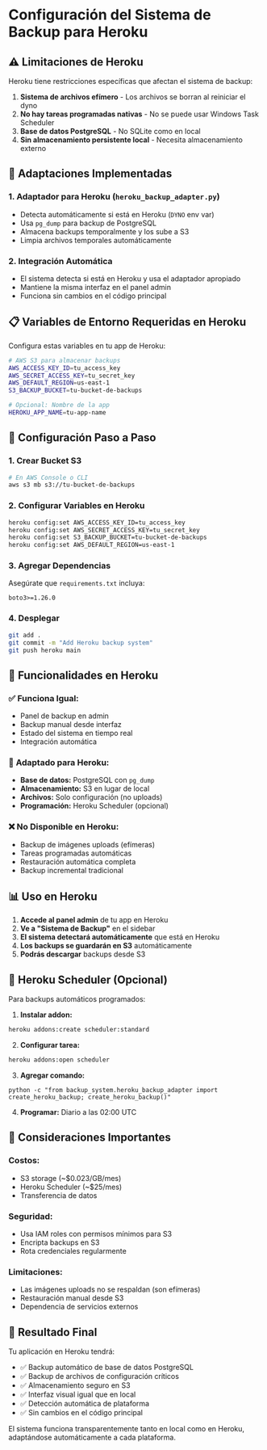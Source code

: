 # Configuración del Sistema de Backup para Heroku

## ⚠️ Limitaciones de Heroku

Heroku tiene restricciones específicas que afectan el sistema de backup:

1. **Sistema de archivos efímero** - Los archivos se borran al reiniciar el dyno
2. **No hay tareas programadas nativas** - No se puede usar Windows Task Scheduler
3. **Base de datos PostgreSQL** - No SQLite como en local
4. **Sin almacenamiento persistente local** - Necesita almacenamiento externo

## 🔧 Adaptaciones Implementadas

### 1. **Adaptador para Heroku** (`heroku_backup_adapter.py`)
- Detecta automáticamente si está en Heroku (`DYNO` env var)
- Usa `pg_dump` para backup de PostgreSQL
- Almacena backups temporalmente y los sube a S3
- Limpia archivos temporales automáticamente

### 2. **Integración Automática**
- El sistema detecta si está en Heroku y usa el adaptador apropiado
- Mantiene la misma interfaz en el panel admin
- Funciona sin cambios en el código principal

## 📋 Variables de Entorno Requeridas en Heroku

Configura estas variables en tu app de Heroku:

```bash
# AWS S3 para almacenar backups
AWS_ACCESS_KEY_ID=tu_access_key
AWS_SECRET_ACCESS_KEY=tu_secret_key
AWS_DEFAULT_REGION=us-east-1
S3_BACKUP_BUCKET=tu-bucket-de-backups

# Opcional: Nombre de la app
HEROKU_APP_NAME=tu-app-name
```

## 🚀 Configuración Paso a Paso

### 1. **Crear Bucket S3**
```bash
# En AWS Console o CLI
aws s3 mb s3://tu-bucket-de-backups
```

### 2. **Configurar Variables en Heroku**
```bash
heroku config:set AWS_ACCESS_KEY_ID=tu_access_key
heroku config:set AWS_SECRET_ACCESS_KEY=tu_secret_key
heroku config:set S3_BACKUP_BUCKET=tu-bucket-de-backups
heroku config:set AWS_DEFAULT_REGION=us-east-1
```

### 3. **Agregar Dependencias**
Asegúrate que `requirements.txt` incluya:
```
boto3>=1.26.0
```

### 4. **Desplegar**
```bash
git add .
git commit -m "Add Heroku backup system"
git push heroku main
```

## 🎯 Funcionalidades en Heroku

### ✅ **Funciona Igual:**
- Panel de backup en admin
- Backup manual desde interfaz
- Estado del sistema en tiempo real
- Integración automática

### 🔄 **Adaptado para Heroku:**
- **Base de datos:** PostgreSQL con `pg_dump`
- **Almacenamiento:** S3 en lugar de local
- **Archivos:** Solo configuración (no uploads)
- **Programación:** Heroku Scheduler (opcional)

### ❌ **No Disponible en Heroku:**
- Backup de imágenes uploads (efímeras)
- Tareas programadas automáticas
- Restauración automática completa
- Backup incremental tradicional

## 📊 Uso en Heroku

1. **Accede al panel admin** de tu app en Heroku
2. **Ve a "Sistema de Backup"** en el sidebar
3. **El sistema detectará automáticamente** que está en Heroku
4. **Los backups se guardarán en S3** automáticamente
5. **Podrás descargar** backups desde S3

## 🔧 Heroku Scheduler (Opcional)

Para backups automáticos programados:

1. **Instalar addon:**
```bash
heroku addons:create scheduler:standard
```

2. **Configurar tarea:**
```bash
heroku addons:open scheduler
```

3. **Agregar comando:**
```
python -c "from backup_system.heroku_backup_adapter import create_heroku_backup; create_heroku_backup()"
```

4. **Programar:** Diario a las 02:00 UTC

## 🚨 Consideraciones Importantes

### **Costos:**
- S3 storage (~$0.023/GB/mes)
- Heroku Scheduler (~$25/mes)
- Transferencia de datos

### **Seguridad:**
- Usa IAM roles con permisos mínimos para S3
- Encripta backups en S3
- Rota credenciales regularmente

### **Limitaciones:**
- Las imágenes uploads no se respaldan (son efímeras)
- Restauración manual desde S3
- Dependencia de servicios externos

## 🎯 Resultado Final

Tu aplicación en Heroku tendrá:
- ✅ Backup automático de base de datos PostgreSQL
- ✅ Backup de archivos de configuración críticos
- ✅ Almacenamiento seguro en S3
- ✅ Interfaz visual igual que en local
- ✅ Detección automática de plataforma
- ✅ Sin cambios en el código principal

El sistema funciona transparentemente tanto en local como en Heroku, adaptándose automáticamente a cada plataforma.
